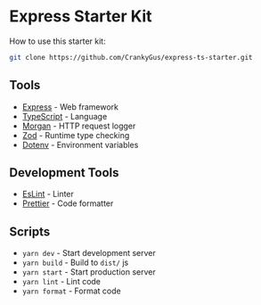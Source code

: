 # Express Starter Kit

How to use this starter kit:

```sh
git clone https://github.com/CrankyGus/express-ts-starter.git
```

## Tools

- [Express](https://expressjs.com/) - Web framework
- [TypeScript](https://www.typescriptlang.org/) - Language
- [Morgan](https://www.npmjs.com/package/morgan) - HTTP request logger
- [Zod](https://zod.dev/) - Runtime type checking
- [Dotenv](https://www.npmjs.com/package/dotenv) - Environment variables

## Development Tools

- [EsLint](https://eslint.org/) - Linter
- [Prettier](https://prettier.io/) - Code formatter

## Scripts

- `yarn dev` - Start development server
- `yarn build` - Build to `dist/` js
- `yarn start` - Start production server
- `yarn lint` - Lint code
- `yarn format` - Format code
